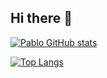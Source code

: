 ## Hi there 👋

<!--
**Pserrod869/pserrod869** is a ✨ _special_ ✨ repository because its `README.md` (this file) appears on your GitHub profile.

Here are some ideas to get you started:

- 🔭 I’m currently working on ...
- 🌱 I’m currently learning ...
- 👯 I’m looking to collaborate on ...
- 🤔 I’m looking for help with ...
- 💬 Ask me about ...
- 📫 How to reach me: ...
- 😄 Pronouns: ...
- ⚡ Fun fact: ...
-->
[![Pablo GitHub stats](https://github-readme-stats.vercel.app/api?username=pserrod869)](https://github.com/pserrod869/github-readme-stats) 

[![Top Langs](https://github-readme-stats.vercel.app/api/top-langs/?username=pserrod869)](https://github.com/SrGobi/github-readme-stats)


